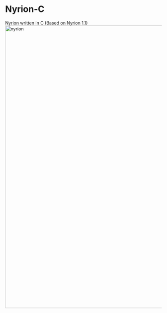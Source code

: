 # Nyrion-C
Nyrion written in C (Based on Nyrion 1.1)
<img width="910" height="910" alt="nyrion" src="https://github.com/user-attachments/assets/610bf627-ff90-4bbb-8796-e53c30b71afb" />
